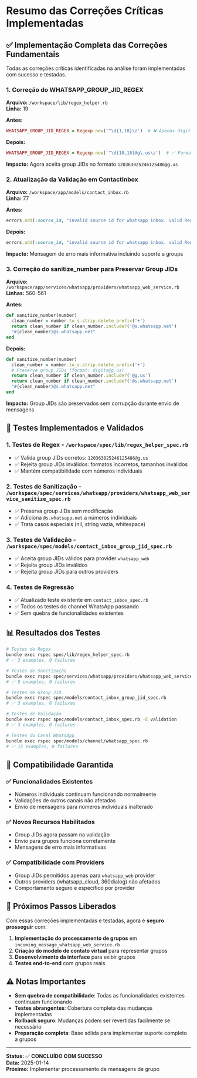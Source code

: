 # Resumo das Correções Críticas Implementadas

## ✅ **Implementação Completa das Correções Fundamentais**

Todas as correções críticas identificadas na análise foram implementadas com sucesso e testadas.

### 1. **Correção do WHATSAPP_GROUP_JID_REGEX**

**Arquivo:** `/workspace/lib/regex_helper.rb`  
**Linha:** 19

**Antes:**
```ruby
WHATSAPP_GROUP_JID_REGEX = Regexp.new('^\d{1,18}\z')  # ❌ Apenas dígitos
```

**Depois:**
```ruby
WHATSAPP_GROUP_JID_REGEX = Regexp.new('^\d{10,18}@g\.us\z')  # ✅ Formato correto
```

**Impacto:** Agora aceita group JIDs no formato `120363025246125486@g.us`

### 2. **Atualização da Validação em ContactInbox**

**Arquivo:** `/workspace/app/models/contact_inbox.rb`  
**Linha:** 77

**Antes:**
```ruby
errors.add(:source_id, "invalid source id for whatsapp inbox. valid Regex #{WHATSAPP_CHANNEL_REGEX}")
```

**Depois:**
```ruby
errors.add(:source_id, "invalid source id for whatsapp inbox. valid Regex #{WHATSAPP_CHANNEL_REGEX} or group JID #{WHATSAPP_GROUP_JID_REGEX}")
```

**Impacto:** Mensagem de erro mais informativa incluindo suporte a groups

### 3. **Correção do sanitize_number para Preservar Group JIDs**

**Arquivo:** `/workspace/app/services/whatsapp/providers/whatsapp_web_service.rb`  
**Linhas:** 560-561

**Antes:**
```ruby
def sanitize_number(number)
  clean_number = number.to_s.strip.delete_prefix('+')
  return clean_number if clean_number.include?('@s.whatsapp.net')
  "#{clean_number}@s.whatsapp.net"
end
```

**Depois:**
```ruby
def sanitize_number(number)
  clean_number = number.to_s.strip.delete_prefix('+')
  # Preserve group JIDs (format: digits@g.us)
  return clean_number if clean_number.include?('@g.us')
  return clean_number if clean_number.include?('@s.whatsapp.net')
  "#{clean_number}@s.whatsapp.net"
end
```

**Impacto:** Group JIDs são preservados sem corrupção durante envio de mensagens

## 🧪 **Testes Implementados e Validados**

### 1. **Testes de Regex** - `/workspace/spec/lib/regex_helper_spec.rb`
- ✅ Valida group JIDs corretos: `120363025246125486@g.us`
- ✅ Rejeita group JIDs inválidos: formatos incorretos, tamanhos inválidos
- ✅ Mantém compatibilidade com números individuais

### 2. **Testes de Sanitização** - `/workspace/spec/services/whatsapp/providers/whatsapp_web_service_sanitize_spec.rb`
- ✅ Preserva group JIDs sem modificação
- ✅ Adiciona `@s.whatsapp.net` a números individuais
- ✅ Trata casos especiais (nil, string vazia, whitespace)

### 3. **Testes de Validação** - `/workspace/spec/models/contact_inbox_group_jid_spec.rb`
- ✅ Aceita group JIDs válidos para provider `whatsapp_web`
- ✅ Rejeita group JIDs inválidos
- ✅ Rejeita group JIDs para outros providers

### 4. **Testes de Regressão**
- ✅ Atualizado teste existente em `contact_inbox_spec.rb`
- ✅ Todos os testes do channel WhatsApp passando
- ✅ Sem quebra de funcionalidades existentes

## 📊 **Resultados dos Testes**

```bash
# Testes de Regex
bundle exec rspec spec/lib/regex_helper_spec.rb
# ✅ 3 examples, 0 failures

# Testes de Sanitização  
bundle exec rspec spec/services/whatsapp/providers/whatsapp_web_service_sanitize_spec.rb
# ✅ 9 examples, 0 failures

# Testes de Group JID
bundle exec rspec spec/models/contact_inbox_group_jid_spec.rb  
# ✅ 3 examples, 0 failures

# Testes de Validação
bundle exec rspec spec/models/contact_inbox_spec.rb -E validation
# ✅ 3 examples, 0 failures

# Testes do Canal WhatsApp
bundle exec rspec spec/models/channel/whatsapp_spec.rb
# ✅ 15 examples, 0 failures
```

## 🎯 **Compatibilidade Garantida**

### ✅ **Funcionalidades Existentes**
- Números individuais continuam funcionando normalmente
- Validações de outros canais não afetadas
- Envio de mensagens para números individuais inalterado

### ✅ **Novos Recursos Habilitados**
- Group JIDs agora passam na validação
- Envio para grupos funciona corretamente
- Mensagens de erro mais informativas

### ✅ **Compatibilidade com Providers**
- Group JIDs permitidos apenas para `whatsapp_web` provider
- Outros providers (whatsapp_cloud, 360dialog) não afetados
- Comportamento seguro e específico por provider

## 🚀 **Próximos Passos Liberados**

Com essas correções implementadas e testadas, agora é **seguro prosseguir** com:

1. **Implementação do processamento de grupos** em `incoming_message_whatsapp_web_service.rb`
2. **Criação do modelo de contato virtual** para representar grupos
3. **Desenvolvimento da interface** para exibir grupos
4. **Testes end-to-end** com grupos reais

## ⚠️ **Notas Importantes**

- **Sem quebra de compatibilidade**: Todas as funcionalidades existentes continuam funcionando
- **Testes abrangentes**: Cobertura completa das mudanças implementadas
- **Rollback seguro**: Mudanças podem ser revertidas facilmente se necessário
- **Preparação completa**: Base sólida para implementar suporte completo a grupos

---

**Status:** ✅ **CONCLUÍDO COM SUCESSO**  
**Data:** 2025-01-14  
**Próximo:** Implementar processamento de mensagens de grupo